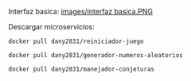 Interfaz basica:
[images/interfaz basica.PNG](https://github.com/DanyPadilla/tolerante-a-fallos-proyecto/blob/master/images/interfaz%20basica.PNG?raw=true)

Descargar microservicios:

`docker pull dany2831/reiniciador-juego`

`docker pull dany2831/generador-numeros-aleatorios`

`docker pull dany2831/manejador-conjeturas`

